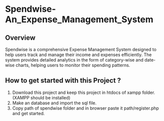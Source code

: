 # Spendwise-An_Expense_Management_System

## Overview
Spendwise is a comprehensive Expense Management System designed to help users track and manage their income and expenses efficiently. The system provides detailed analytics in the form of category-wise and date-wise charts, helping users to monitor their spending patterns.

## How to get started with this Project ?
1. Download this project and keep this project in htdocs of xampp folder. (XAMPP should be installed)  
2. Make an database and import the sql file.
3. Copy path of spendwise folder and in browser paste it path/register.php and get started.
